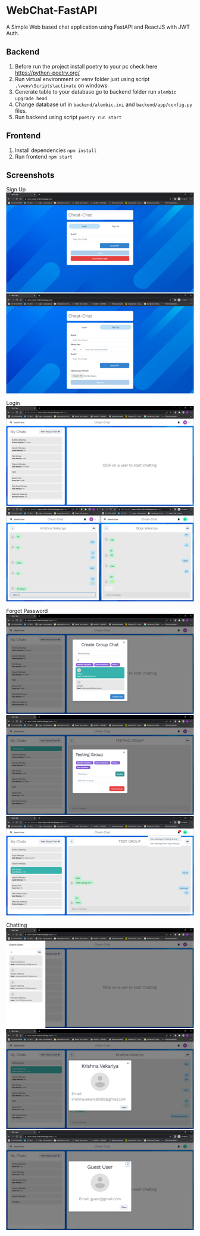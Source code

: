 # WebChat-FastAPI

A Simple Web based chat application using FastAPI and ReactJS with JWT Auth.


## Backend

1. Before run the project install poetry to your pc check here https://python-poetry.org/
2. Run virtual environment or venv folder just using script `.\venv\Scripts\activate` on windows
3. Generate table to your database go to backend folder run  `alembic upgrade head`
4. Change database url in `backend/alembic.ini` and `backend/app/config.py` files.
5. Run backend using script `poetry run start`

## Frontend

1. Install dependencies `npm install`
2. Run frontend `npm start`

## Screenshots

Sign Up
![Output-1](https://github.com/Gopi1422/CheatChat/blob/651c5d5566a987add57e35f857e5005ee56a3caa/output/1.png)
![Output-2](https://github.com/Gopi1422/CheatChat/blob/651c5d5566a987add57e35f857e5005ee56a3caa/output/2.png)

Login
![Output-3](https://github.com/Gopi1422/CheatChat/blob/651c5d5566a987add57e35f857e5005ee56a3caa/output/3.png)
![Output-4](https://github.com/Gopi1422/CheatChat/blob/651c5d5566a987add57e35f857e5005ee56a3caa/output/4.png)

Forgot Password
![Output-5](https://github.com/Gopi1422/CheatChat/blob/651c5d5566a987add57e35f857e5005ee56a3caa/output/5.png)
![Output-6](https://github.com/Gopi1422/CheatChat/blob/651c5d5566a987add57e35f857e5005ee56a3caa/output/6.png)
![Output-7](https://github.com/Gopi1422/CheatChat/blob/651c5d5566a987add57e35f857e5005ee56a3caa/output/7.png)

Chatting
![Output-8](https://github.com/Gopi1422/CheatChat/blob/651c5d5566a987add57e35f857e5005ee56a3caa/output/8.png)
![Output-9](https://github.com/Gopi1422/CheatChat/blob/651c5d5566a987add57e35f857e5005ee56a3caa/output/9.png)
![Output-11](https://github.com/Gopi1422/CheatChat/blob/651c5d5566a987add57e35f857e5005ee56a3caa/output/11.png)
